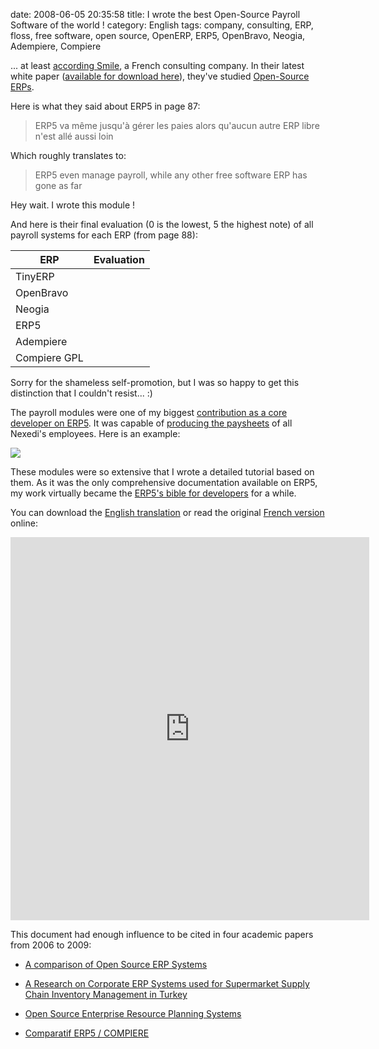 date: 2008-06-05 20:35:58
title: I wrote the best Open-Source Payroll Software of the world !
category: English
tags: company, consulting, ERP, floss, free software, open source, OpenERP, ERP5, OpenBravo, Neogia, Adempiere, Compiere

... at least [according Smile](http://www.smile.fr), a French consulting company. In their latest white paper ([available for download here](http://www.smile.fr/Livres-blancs/ERP-et-decisionnel/ERP-open-source)), they've studied [Open-Source ERPs](http://en.wikipedia.org/wiki/Category:Free_ERP_software).

Here is what they said about ERP5 in page 87:

> ERP5 va même jusqu'à gérer les paies alors qu'aucun autre ERP libre n'est allé aussi loin

Which roughly translates to:

> ERP5 even manage payroll, while any other free software ERP has gone as far

Hey wait. I wrote this module !

And here is their final evaluation (0 is the lowest, 5 the highest note) of all payroll systems for each ERP (from page 88):

ERP | Evaluation
--- | ---
TinyERP | <i class="icon-star"></i> <i class="icon-star-empty"></i> <i class="icon-star-empty"></i> <i class="icon-star-empty"></i> <i class="icon-star-empty"></i>
OpenBravo | <i class="icon-star-empty"></i> <i class="icon-star-empty"></i> <i class="icon-star-empty"></i> <i class="icon-star-empty"></i> <i class="icon-star-empty"></i>
Neogia | <i class="icon-star-empty"></i> <i class="icon-star-empty"></i> <i class="icon-star-empty"></i> <i class="icon-star-empty"></i> <i class="icon-star-empty"></i>
ERP5 | <i class="icon-star"></i> <i class="icon-star"></i> <i class="icon-star"></i> <i class="icon-star"></i> <i class="icon-star-empty"></i>
Adempiere | <i class="icon-star-empty"></i> <i class="icon-star-empty"></i> <i class="icon-star-empty"></i> <i class="icon-star-empty"></i> <i class="icon-star-empty"></i>
Compiere GPL | <i class="icon-star-empty"></i> <i class="icon-star-empty"></i> <i class="icon-star-empty"></i> <i class="icon-star-empty"></i> <i class="icon-star-empty"></i>

Sorry for the shameless self-promotion, but I was so happy to get this distinction that I couldn't resist... :)

The payroll modules were one of my biggest [contribution as a core developer on ERP5](https://www.ohloh.net/p/erp5/contributors/18391049963153). It was capable of [producing the paysheets](http://web.archive.org/web/20110128111823/http://www.erp5.org/workspaces/project/erp5_payroll/erp5_pay_sheet_for_n/view) of all Nexedi's employees. Here is an example:

![](/uploads/2008/erp5-final-paysheet.png)

These modules were so extensive that I wrote a detailed tutorial based on them. As it was the only comprehensive documentation available on ERP5, my work virtually became the [ERP5's bible for developers](http://web.archive.org/web/20050924101245/http://www.erp5.org/sections/documentation/articles/erp5_developer_tutor3829/downloadFile/file/Tutorial-Kevin-en.pdf?nocache=1114902907.39) for a while.

You can download the [English translation](http://web.archive.org/web/20050924101245/http://www.erp5.org/sections/documentation/articles/erp5_developer_tutor3829/downloadFile/file/Tutorial-Kevin-en.pdf?nocache=1114902907.39) or read the original [French version](http://www.docstoc.com/docs/42926223/D%C3%A9veloppez-votre-propre-ERP-gr%C3%A2ce-aux-Business-Templates-ERP5) online:

<iframe src="http://www.docstoc.com/docs/document-preview.aspx?doc_id=42926223" width="574" height="613" frameborder="0" marginwidth="0" marginheight="0" scrolling="no" allowfullscreen webkitallowfullscreen mozallowfullscreen> </iframe>

This document had enough influence to be cited in four academic papers from 2006 to 2009:

  * [A comparison of Open Source ERP Systems](http://www.big.tuwien.ac.at/system/theses/20/papers.pdf)

  * [A Research on Corporate ERP Systems used for Supermarket Supply Chain Inventory Management in Turkey](http://www.slideshare.net/Agcristi/a-research-on-corporate-enterprise-resource-planning-erp)

  * [Open Source Enterprise Resource Planning Systems](http://behdasht.gov.ir/uploads/101_195_baresiye%20ERP%20haye%20matn%20baz.pdf)

  * [Comparatif ERP5 / COMPIERE](http://wiki.itin.fr/index.php/Comparatif_ERP5_/_COMPIERE_MT09_FR)
